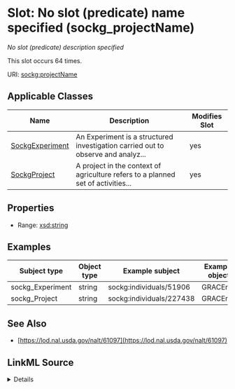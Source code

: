 

# Slot: No slot (predicate) name specified (sockg_projectName)


_No slot (predicate) description specified_






This slot occurs 64 times.


URI: [sockg:projectName](https://idir.uta.edu/sockg-ontology/docs/projectName)



<!-- no inheritance hierarchy -->





## Applicable Classes

| Name | Description | Modifies Slot |
| --- | --- | --- |
| [SockgExperiment](../classes/SockgExperiment.md) | An Experiment is a structured investigation carried out to observe and analyz... |  yes  |
| [SockgProject](../classes/SockgProject.md) | A project in the context of agriculture refers to a planned set of activities... |  yes  |







## Properties

* Range: [xsd:string](http://www.w3.org/2001/XMLSchema#string)






## Examples

| Subject type | Object type | Example subject | Example object | Occurrences |
| --- | --- | --- | --- | --- |
| sockg_Experiment | string | sockg:individuals/51906 | GRACEnet | 55 |
| sockg_Project | string | sockg:individuals/227438 | GRACEnet | 9 |


## See Also

* [https://lod.nal.usda.gov/nalt/61097](https://lod.nal.usda.gov/nalt/61097)



## LinkML Source

<details>

```yaml
name: sockg_projectName
annotations:
  count:
    tag: count
    value: 64
description: No slot (predicate) description specified
title: No slot (predicate) name specified
examples:
- object:
    example_object: GRACEnet
    example_object_type: string
    example_predicate: sockg:projectName
    example_subject: sockg:individuals/51906
    example_subject_type: sockg_Experiment
- object:
    example_object: GRACEnet
    example_object_type: string
    example_predicate: sockg:projectName
    example_subject: sockg:individuals/227438
    example_subject_type: sockg_Project
from_schema: soc-kg
see_also:
- https://lod.nal.usda.gov/nalt/61097
rank: 1000
slot_uri: sockg:projectName
alias: sockg_projectName
domain_of:
- sockg_Experiment
- sockg_Project
union_of:
- '{''domain'': ''sockg_Experiment''}'
- '{''domain'': ''sockg_Project''}'
range: string

```
</details>
